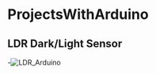 # ProjectsWithArduino

## LDR Dark/Light Sensor

-![LDR_Arduino](https://github.com/Adeen317/ProjectsWithArduino/assets/112985225/d5891327-3f12-466e-be12-01ca921e7c2f)

